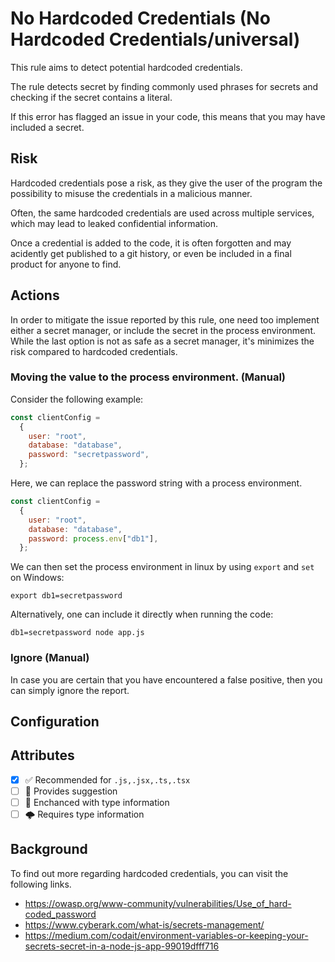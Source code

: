 # No Hardcoded Credentials (No Hardcoded Credentials/universal)

This rule aims to detect potential hardcoded credentials.

The rule detects secret by finding commonly used phrases for secrets and checking if the secret contains a literal.

If this error has flagged an issue in your code, this means that you may have included a secret.

## Risk

Hardcoded credentials pose a risk, as they give the user of the program the possibility to misuse the credentials in a malicious manner.

Often, the same hardcoded credentials are used across multiple services, which may lead to leaked confidential information.

Once a credential is added to the code, it is often forgotten and may acidently get published to a git history, or even be included in a final product for anyone to find.

## Actions

In order to mitigate the issue reported by this rule, one need too implement either a secret manager, or include the secret in the process environment. While the last option is not as safe as a secret manager, it's minimizes the risk compared to hardcoded credentials.

### Moving the value to the process environment. (Manual)

Consider the following example:

```js
const clientConfig = 
  {
    user: "root",
    database: "database",
    password: "secretpassword",
  };
```

Here, we can replace the password string with a process environment.

```js
const clientConfig = 
  {
    user: "root",
    database: "database",
    password: process.env["db1"],
  };
```

We can then set the process environment in linux by using `export` and `set` on Windows:

```shell
export db1=secretpassword
```

Alternatively, one can include it directly when running the code:

```shell
db1=secretpassword node app.js
```

### Ignore (Manual)

In case you are certain that you have encountered a false positive, then you can simply ignore the report.

## Configuration

## Attributes

- [X] ✅ Recommended for ```.js,.jsx,.ts,.tsx```
- [ ] 🔧 Provides suggestion
- [ ] 💭 Enchanced with type information
- [ ] 🌩 Requires type information

## Background

To find out more regarding hardcoded credentials, you can visit the following links.

- <https://owasp.org/www-community/vulnerabilities/Use_of_hard-coded_password>
- <https://www.cyberark.com/what-is/secrets-management/>
- <https://medium.com/codait/environment-variables-or-keeping-your-secrets-secret-in-a-node-js-app-99019dfff716>